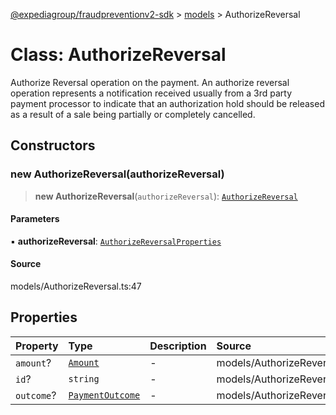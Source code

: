 [@expediagroup/fraudpreventionv2-sdk](../../index.md) > [models](../index.md) > AuthorizeReversal

# Class: AuthorizeReversal

Authorize Reversal operation on the payment. An authorize reversal operation represents a notification received usually from a 3rd party payment processor to indicate that an authorization hold should be released as a result of a sale being partially or completely cancelled.

## Constructors

### new AuthorizeReversal(authorizeReversal)

> **new AuthorizeReversal**(`authorizeReversal`): [`AuthorizeReversal`](AuthorizeReversal.md)

#### Parameters

▪ **authorizeReversal**: [`AuthorizeReversalProperties`](../interfaces/AuthorizeReversalProperties.md)

#### Source

models/AuthorizeReversal.ts:47

## Properties

| Property | Type | Description | Source |
| :------ | :------ | :------ | :------ |
| `amount`? | [`Amount`](Amount.md) | - | models/AuthorizeReversal.ts:40 |
| `id`? | `string` | - | models/AuthorizeReversal.ts:35 |
| `outcome`? | [`PaymentOutcome`](PaymentOutcome.md) | - | models/AuthorizeReversal.ts:45 |
